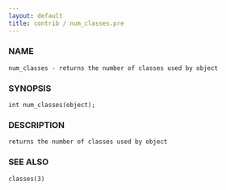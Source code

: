 ```yaml
---
layout: default
title: contrib / num_classes.pre
---
```


### NAME

    num_classes - returns the number of classes used by object

### SYNOPSIS

    int num_classes(object);

### DESCRIPTION

    returns the number of classes used by object

### SEE ALSO

    classes(3)
